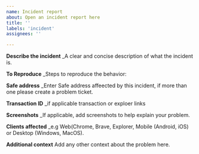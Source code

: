 ```yaml
---
name: Incident report
about: Open an incident report here
title: ''
labels: 'incident'
assignees: ''

---
```


**Describe the incident**
_A clear and concise description of what the incident is.


**To Reproduce**
_Steps to reproduce the behavior:


**Safe address**
_Enter Safe address affeected by this incident, if more than one please create a problem ticket.


**Transaction ID**
_if applicable transaction or exploer links



**Screenshots**
_If applicable, add screenshots to help explain your problem.


**Clients affected**
 _e.g Web(Chrome, Brave, Explorer, Mobile (Android, iOS) or Desktop (Windows, MacOS).


**Additional context**
Add any other context about the problem here.
